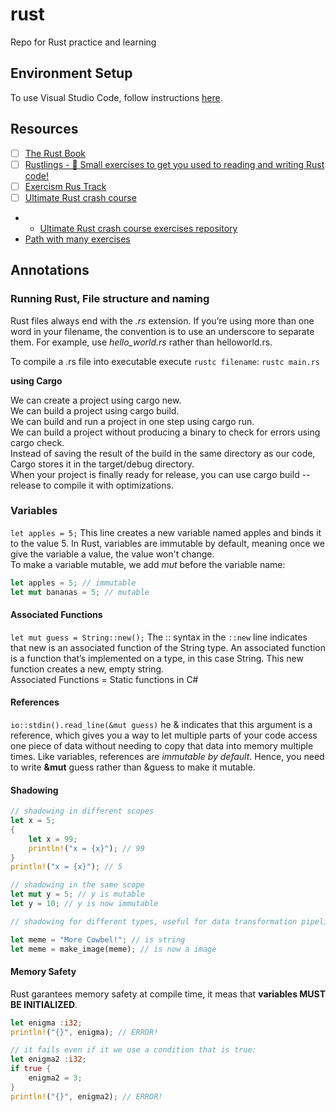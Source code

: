 # rust
Repo for Rust practice and learning


## Environment Setup

To use Visual Studio Code, follow instructions [here](https://marketplace.visualstudio.com/items?itemName=rust-lang.rust-analyzer).

## Resources

- [ ] [The Rust Book](https://doc.rust-lang.org/book/)
- [ ] [Rustlings - 🦀 Small exercises to get you used to reading and writing Rust code!](https://github.com/rust-lang/rustlings)
- [ ] [Exercism Rus Track](https://exercism.org/tracks/rust/)
- [ ] [Ultimate Rust crash course](udemy.com/course/ultimate-rust-crash-course/)
- - [Ultimate Rust crash course exercises repository](https://github.com/CleanCut/ultimate_rust_crash_course/#exercises)
- [Path with many exercises](https://github.com/jondot/rust-how-do-i-start)

## Annotations

### Running Rust, File structure and naming

Rust files always end with the *.rs* extension. If you’re using more than one word in your filename, the convention is to use an underscore to separate them. For example, use *hello_world.rs* rather than helloworld.rs.

To compile a .rs file into executable execute `rustc filename`: `rustc main.rs`

**using Cargo** 

We can create a project using cargo new.  
We can build a project using cargo build.  
We can build and run a project in one step using cargo run.  
We can build a project without producing a binary to check for errors using cargo check.  
Instead of saving the result of the build in the same directory as our code, Cargo stores it in the target/debug directory.  
When your project is finally ready for release, you can use cargo build --release to compile it with optimizations.  

### Variables

`let apples = 5;` This line creates a new variable named apples and binds it to the value 5. In Rust, variables are immutable by default, meaning once we give the variable a value, the value won't change.  
To make a variable mutable, we add *mut* before the variable name: 
```rs
let apples = 5; // immutable
let mut bananas = 5; // mutable
```

#### Associated Functions

`let mut guess = String::new();` The :: syntax in the `::new` line indicates that new is an associated function of the String type. An associated function is a function that’s implemented on a type, in this case String. This new function creates a new, empty string.  
Associated Functions = Static functions in C#

#### References

`io::stdin().read_line(&mut guess)` he & indicates that this argument is a reference, which gives you a way to let multiple parts of your code access one piece of data without needing to copy that data into memory multiple times. Like variables, references are *immutable by default*. Hence, you need to write **&mut** guess rather than &guess to make it mutable.

#### Shadowing

```rs
// shadowing in different scopes
let x = 5;
{
    let x = 99;
    println!("x = {x}"); // 99
}
println!("x = {x}"); // 5

// shadowing in the same scope
let mut y = 5; // y is mutable
let y = 10; // y is now immutable

// shadowing for different types, useful for data transformation pipelines:

let meme = "More Cowbel!"; // is string
let meme = make_image(meme); // is now a image

```

#### Memory Safety

Rust garantees memory safety at compile time, it meas that **variables MUST BE INITIALIZED**.  
```rs
let enigma :i32;
println!("{}", enigma); // ERROR!

// it fails even if it we use a condition that is true:
let enigma2 :i32;
if true {
    enigma2 = 3;
}
println!("{}", enigma2); // ERROR!


```